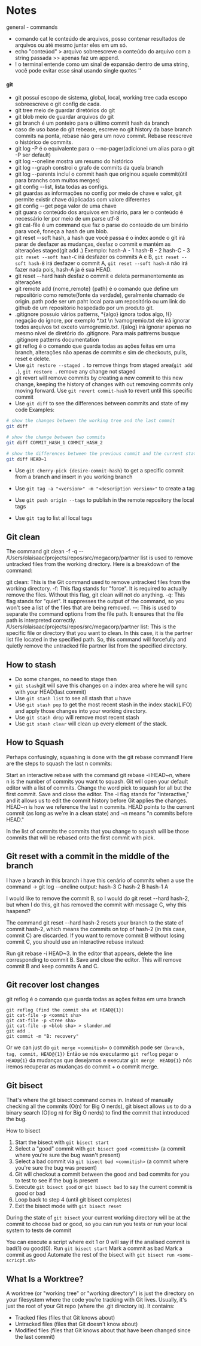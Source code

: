 # Notes

general - commands
- comando cat le conteúdo de arquivos, posso contenar resultados de arquivos ou até mesmo juntar eles em um só.
- echo "conteúod" > arquivo sobreescreve o conteúdo do arquivo com a string passada >> apenas faz um append.
- ! o terminal entende como um sinal de expansão dentro de uma string, você pode evitar esse sinal usando single quotes ''

#### git 
- git possuí escopo de sistema, global, local, working tree cada escopo sobreescreve o git config de cada.
- git tree meio de guardar diretórios do git
- git blob meio de guardar arquivos do git
- git branch é um ponteiro para o último commit hash da branch
- caso de uso base do git rebease, escreve no git history da base branch commits na ponta, 
rebase não gera um novo commit. Rebase reescreve o histórico de commits.
- git log -P é o equivalente para o --no-pager(adicionei um alias para o git -P ser default)
- git log --oneline mostra um resumo do histórico
- git log --graph constroi o grafo de commits da quela branch
- git log --parents incluí o commit hash que originou aquele commit(útil para branchs com muitos merges)
- git config --list, lista todas as configs.
- git guardas as informações no config por meio de chave e valor, git permite existir chave dúplicadas com valore diferentes
- git config --get pega valor de uma chave
- git guara o conteúdo dos arquivos em binário, para ler o conteúdo é necessário ler por meio de um parse utf-8
- git cat-file é um command que faz o parse do conteúdo de um binário para você, foneça a hash de um blob.
- git reset --soft hash, a hash que você passa é o index aonde o git irá parar de desfazer as mudanças, desfaz o commit e mantém as alterações staged(git add .)
Exemplo:
hash-A - 1
hash-B - 2
hash-C - 3
`git reset --soft hash-C` irá desfazer os commits A e B, `git reset --soft hash-B` irá desfazer o commit A, `git reset --soft hash-A` não irá fazer nada pois, hash-A ja é sua HEAD.
- git reset --hard hash desfaz o commit e deleta permanentemente as alterações
- git remote add {nome_remote} {path} é o comando que define um repositório como remote(fonte da verdade), geralmente chamado de origin.
path pode ser um paht local para um repositório ou um link do github de um repositório hospedado por um produto git.
- .gitignore possuío vários patterns, *{algo} ignora todos algo, !{} negação do ignore, 
por exemplo *.txt \n !vamogremio.txt ele irá ignorar todos arquivos txt exceto vamogremio.txt.
/{alog} irá ignorar apenas no mesmo nível de diretório do .gitignore. Para mais pattrerns busque .gitignore patterns documentation
- git reflog é o comando que guarda todas as ações feitas em uma branch, alterações não apenas de commits e sim de checkouts, pulls, reset e delete.
- Use `git restore --staged .` to remove things from staged area(`git add .`), `git restore .` remove any change not staged
- git revert will remove commits by creating a new commit to this new change, keeping the history of changes with out removing commits only moving forward. Use `git revert commit-hash` to revert until this specific commit
- Use `git diff` to see the differences between commits and state of my code
Examples:
```bash
# show the changes between the working tree and the last commit
git diff

# show the change between two commits
git diff COMMIT_HASH_1 COMMIT_HASH_2

# show the differences between the previous commit and the current state, including the last commit and uncommitted changes
git diff HEAD~1
```
- Use `git cherry-pick {desire-commit-hash}` to get a specific commit from a branch and insert in you working branch

- Use `git tag -a "<version>" -m "<description version>"` to create a tag
- Use `git push origin --tags` to publish in the remote repository the local tags
- Use `git tag` to list all local tags


## Git clean
The command git clean -f -q -- /Users/olaisaac/projects/repos/src/megacorp/partner list is used to remove untracked files from the working directory. Here is a breakdown of the command:

git clean: This is the Git command used to remove untracked files from the working directory.
-f: This flag stands for "force". It is required to actually remove the files. Without this flag, git clean will not do anything.
-q: This flag stands for "quiet". It suppresses the output of the command, so you won't see a list of the files that are being removed.
--: This is used to separate the command options from the file path. It ensures that the file path is interpreted correctly.
/Users/olaisaac/projects/repos/src/megacorp/partner list: This is the specific file or directory that you want to clean. In this case, it is the partner list file located in the specified path.
So, this command will forcefully and quietly remove the untracked file partner list from the specified directory.

## How to stash

- Do some changes, no need to stage then
- `git stash`git will save this changes on a index area where he will sync with your HEAD(last commit)
- Use `git stash list` to see all stash that u have
- Use `git stash pop` to get the most recent stash in the index stack(LIFO) and apply those changes into your working directory.
- Use `git stash drop` will remove most recent stash
- Use `git stash clear` will clean up every element of the stack.


## How to Squash

Perhaps confusingly, squashing is done with the git rebase command! Here are the steps to squash the last n commits:

Start an interactive rebase with the command git rebase -i HEAD~n, where n is the number of commits you want to squash.
Git will open your default editor with a list of commits. Change the word pick to squash for all but the first commit.
Save and close the editor.
The -i flag stands for "interactive," and it allows us to edit the commit history before Git applies the changes. HEAD~n is how we reference the last n commits. HEAD points to the current commit (as long as we're in a clean state) and ~n means "n commits before HEAD."

In the list of commits the commits that you change to squash will be those commits that will be rebased onto the first commit with pick.

## Git reset with a commit in the middle of the branch
I have a branch in this branch i have this cenário of commits when a use the command
-> git log --oneline
output: 
hash-3 C 
hash-2 B 
hash-1 A

I would like to remove the commit B, so I would do git reset --hard hash-2, but when I do this, git has removed the commit with message C, why this haapend?

The command git reset --hard hash-2 resets your branch to the state of commit hash-2, which means the commits on top of hash-2 (in this case, commit C) are discarded. If you want to remove commit B without losing commit C, you should use an interactive rebase instead:

Run git rebase -i HEAD~3.
In the editor that appears, delete the line corresponding to commit B.
Save and close the editor.
This will remove commit B and keep commits A and C.

## Git recover lost changes
git reflog é o comando que guarda todas as ações feitas em uma branch
```
git reflog (find the commit sha at HEAD@{1})
git cat-file -p <commit sha>
git cat-file -p <tree sha>
git cat-file -p <blob sha> > slander.md
git add .
git commit -m "B: recovery"
```

Or we can just do `git merge <commitish>`
o commitish pode ser `(branch, tag, commit, HEAD@{1})`
Então se nós executarmo `git reflog` pegar o ` HEAD@{1}` da mudanças que desejamos e executar
`git merge  HEAD@{1}` nós iremos recuperar as mudanças do commit + o commit merge.

## Git bisect

That's where the git bisect command comes in. Instead of manually checking all the commits (O(n) for Big O nerds), 
git bisect allows us to do a binary search (O(log n) for Big O nerds) to find the commit that introduced the bug.

How to bisect 
1. Start the bisect with `git bisect start`
2. Select a "good" commit with `git bisect good <commitish>` (a commit where you're sure the bug wasn't present)
3. Select a bad commit via `git bisect bad <commitish>` (a commit where you're sure the bug was present)
4. Git will checkout a commit between the good and bad commits for you to test to see if the bug is present
5. Execute `git bisect good` or `git bisect bad` to say the current commit is good or bad
6. Loop back to step 4 (until git bisect completes)
7. Exit the bisect mode with `git bisect reset`

During the state of `git bisect` your current working directory will be at the commit to choose bad or good, 
so you can run you tests or run your local system to tests de commit

You can execute a script where exit 1 or 0 will say if the analised commit is bad(1) ou good(0).
Run `git bisect start`
Mark a commit as bad
Mark a commit as good
Automate the rest of the bisect with `git bisect run <some-scricpt.sh>`


## What Is a Worktree?
A worktree (or "working tree" or "working directory") is just the directory on your filesystem where the code you're tracking with Git lives. 
Usually, it's just the root of your Git repo (where the .git directory is). It contains:
- Tracked files (files that Git knows about)
- Untracked files (files that Git doesn't know about)
- Modified files (files that Git knows about that have been changed since the last commit)